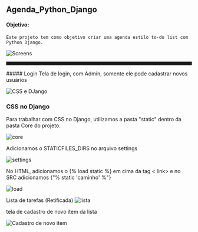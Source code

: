## Agenda_Python_Django

#### Objetivo:
	Este projeto tem como objetivo criar uma agenda estilo to-do list com Python Django. 
	
	
	
![Screens](https://i.imgur.com/KDryu8r.png "Screens")
	
<hr style="height: 10px;">
##### Login
	Tela de login, com Admin, somente ele pode cadastrar novos usuários
	
![CSS e DJango](https://i.imgur.com/1tfRkoo.png "CSS e DJango")


### CSS no Django

Para trabalhar com CSS no Django, utilizamos a pasta "static" dentro da pasta Core do projeto.

![core](https://i.imgur.com/q36AdSw.png "core")

Adicionamos o STATICFILES_DIRS no arquivo settings 

![settings](https://i.imgur.com/pz138Yh.png "settings")

No HTML, adicionamos o {% load static %} em cima da tag < link> e no SRC adicionamos {"% static 'caminho' %"}


![load](https://i.imgur.com/cYw8Geq.png "load")

Lista de tarefas (Retificada)
![lista](https://i.imgur.com/mAHZp66.png "lista")

tela de cadastro de novo item da lista

![Cadastro de novo item](https://i.imgur.com/MWQxBG7.png "Cadastro de novo item")
